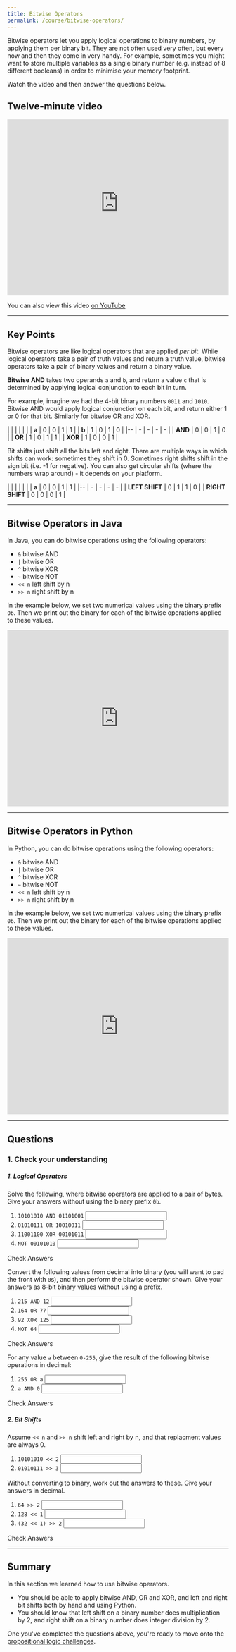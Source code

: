 ```yaml
---
title: Bitwise Operators
permalink: /course/bitwise-operators/
---
```


Bitwise operators let you apply logical operations to binary numbers, by applying them per binary bit. They are not often used very often, but every now and then they come in very handy. For example, sometimes you might want to store multiple variables as a single binary number (e.g. instead of 8 different booleans) in order to minimise your memory footprint. 

Watch the video and then answer the questions below.

## Twelve-minute video

<iframe width="100%" height="400px" src="https://www.youtube-nocookie.com/embed/VnhWX_s3600" frameborder="0" allow="accelerometer; autoplay; clipboard-write; encrypted-media; gyroscope; picture-in-picture" allowfullscreen></iframe>

You can also view this video [on YouTube](https://youtu.be/VnhWX_s3600)

---

## Key Points

Bitwise operators are like logical operators that are applied _per bit_. While logical operators take a pair of truth values and return a truth value, bitwise operators take a pair of binary values and return a binary value.

**Bitwise AND** takes two operands `a` and `b`, and return a value `c` that is determined by applying logical conjunction to each bit in turn.

For example, imagine we had the 4-bit binary numbers `0011` and `1010`. Bitwise AND would apply logical conjunction on each bit, and return either 1 or 0 for that bit. Similarly for bitwise OR and XOR.

|   |   |   |   |   | 
| **a** | 0 | 0 | 1 | 1 |
| **b** | 1 | 0 | 1 | 0 |
|-- | - | - | - | - |
| **AND** | 0 | 0 | 1 | 0 |
| **OR**  | 1 | 0 | 1 | 1 |
| **XOR** | 1 | 0 | 0 | 1 |

Bit shifts just shift all the bits left and right. There are multiple ways in which shifts can work: sometimes they shift in 0. Sometimes right shifts shift in the sign bit (i.e. -1 for negative). You can also get circular shifts (where the numbers wrap around) - it depends on your platform.

|   |   |   |   |   | 
| **a** | 0 | 0 | 1 | 1 |
|-- | - | - | - | - |
| **LEFT SHIFT** | 0 | 1 | 1 | 0 |
| **RIGHT SHIFT** | 0 | 0 | 0 | 1 |

---

## Bitwise Operators in Java

In Java, you can do bitwise operations using the following operators:

* `&` bitwise AND
* `|` bitwise OR
* `^` bitwise XOR
* `~` bitwise NOT
* `<< n` left shift by n
* `>> n` right shift by n

In the example below, we set two numerical values using the binary prefix `0b`. Then we print out the binary for each of the bitwise operations applied to these values.

<iframe height="400px" width="100%" src="https://repl.it/@davidgundry/MathsForCSPropositionalLogicBitwiseJava?lite=true" scrolling="no" frameborder="no" allowtransparency="true" allowfullscreen="true" sandbox="allow-forms allow-pointer-lock allow-popups allow-same-origin allow-scripts allow-modals"></iframe>

---

## Bitwise Operators in Python

In Python, you can do bitwise operations using the following operators:

* `&` bitwise AND
* `|` bitwise OR
* `^` bitwise XOR
* `~` bitwise NOT
* `<< n` left shift by n
* `>> n` right shift by n

In the example below, we set two numerical values using the binary prefix `0b`. Then we print out the binary for each of the bitwise operations applied to these values.

<iframe height="400px" width="100%" src="https://repl.it/@davidgundry/MathsForCSPropositionalLogicBitwiseOperators?lite=true" scrolling="no" frameborder="no" allowtransparency="true" allowfullscreen="true" sandbox="allow-forms allow-pointer-lock allow-popups allow-same-origin allow-scripts allow-modals"></iframe>

---

## Questions

### 1. Check your understanding

##### 1. Logical Operators

Solve the following, where bitwise operators are applied to a pair of bytes. Give your answers without using the binary prefix `0b`.

1. <label for ="q11">`10101010 AND 01101001`</label> <input type="text" id="q11" data-answer="00101000"/> <span id="q11c" style="display:inline-block"></span>
2. <label for ="q12">`01010111 OR 10010011`</label> <input type="text" id="q12" data-answer="11010111"/> <span id="q12c" style="display:inline-block"></span>
3. <label for ="q13">`11001100 XOR 00101011`</label> <input type="text" id="q13" data-answer="11100111"/> <span id="q13c" style="display:inline-block"></span>
3. <label for ="q14">`NOT 00101010`</label> <input type="text" id="q14" data-answer="11010101"/> <span id="q14c" style="display:inline-block"></span>

<a class="btn btn-primary" type="submit" onClick="checkAnswers('q1')">Check Answers</a>
<script src="/assets/js/check.js"></script>

Convert the following values from decimal into binary (you will want to pad the front with `0`s), and then perform the bitwise operator shown. Give your answers as 8-bit binary values without using a prefix.

1. <label for ="q21">`215 AND 12`</label> <input type="text" id="q21" data-answer="00000100"/> <span id="q21c" style="display:inline-block"></span>
2. <label for ="q22">`164 OR 77`</label> <input type="text" id="q22" data-answer="11101101"/> <span id="q22c" style="display:inline-block"></span>
3. <label for ="q23">`92 XOR 125`</label> <input type="text" id="q23" data-answer="00100001"/> <span id="q23c" style="display:inline-block"></span>
3. <label for ="q24">`NOT 64`</label> <input type="text" id="q24" data-answer="10111111"/> <span id="q24c" style="display:inline-block"></span>

<a class="btn btn-primary" type="submit" onClick="checkAnswers('q2')">Check Answers</a>

For any value `a` between `0-255`, give the result of the following bitwise operations in decimal: 

1. <label for ="q31">`255 OR a`</label> <input type="text" id="q31" data-answer="255"/> <span id="q31c" style="display:inline-block"></span>
2. <label for ="q32">`a AND 0`</label> <input type="text" id="q32" data-answer="0"/> <span id="q32c" style="display:inline-block"></span>

<a class="btn btn-primary" type="submit" onClick="checkAnswers('q3')">Check Answers</a>

##### 2. Bit Shifts

Assume `<< n` and `>> n` shift left and right by n, and that replacment values are always 0.

1. <label for ="q41">`10101010 << 2`</label> <input type="text" id="q41" data-answer="10101000"/> <span id="q41c" style="display:inline-block"></span>
2. <label for ="q42">`01010111 >> 3`</label> <input type="text" id="q42" data-answer="00001010"/> <span id="q42c" style="display:inline-block"></span>

Without converting to binary, work out the answers to these. Give your answers in decimal.

1. <label for ="q43">`64 >> 2`</label> <input type="text" id="q43" data-answer="16"/> <span id="q43c" style="display:inline-block"></span>
2. <label for ="q44">`128 << 1`</label> <input type="text" id="q44" data-answer="256"/> <span id="q44c" style="display:inline-block"></span>
3. <label for ="q45">`(32 << 1) >> 2`</label> <input type="text" id="q45" data-answer="16"/> <span id="q45c" style="display:inline-block"></span>

<a class="btn btn-primary" type="submit" onClick="checkAnswers('q4')">Check Answers</a>
<script src="/assets/js/check.js"></script>


---

## Summary

In this section we learned how to use bitwise operators.

* You should be able to apply bitwise AND, OR and XOR, and left and right bit shifts both by hand and using Python.
* You should know that left shift on a binary number does multiplication by 2, and right shift on a binary number  does integer division by 2.

One you've completed the questions above, you're ready to move onto the [propositional logic challenges](../propositional-logic-challenges).